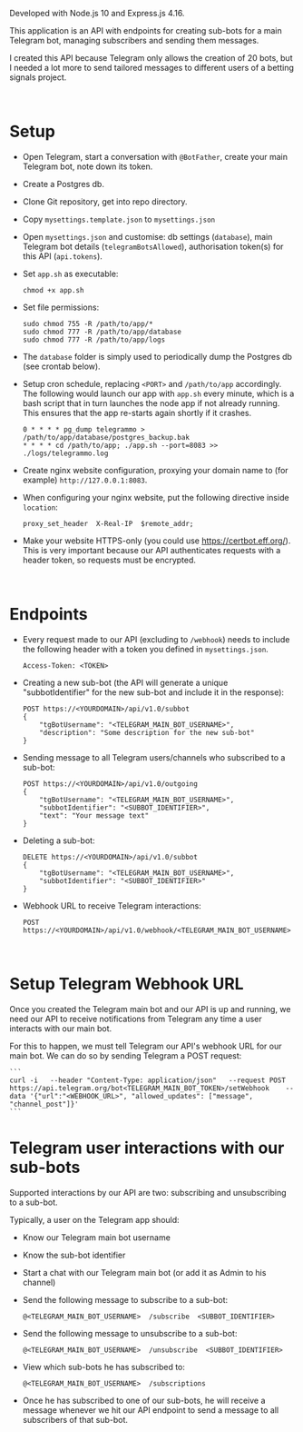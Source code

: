 
Developed with Node.js 10 and Express.js 4.16.

This application is an API with endpoints for creating sub-bots for a main Telegram bot, managing subscribers and sending them messages.

I created this API because Telegram only allows the creation of 20 bots, but I needed a lot more to send tailored messages to different users of a betting signals project.

&nbsp;
&nbsp;

# Setup

* Open Telegram, start a conversation with `@BotFather`, create your main Telegram bot, note down its token.

* Create a Postgres db.

* Clone Git repository, get into repo directory.

* Copy `mysettings.template.json` to `mysettings.json`

* Open `mysettings.json` and customise: db settings (`database`), main Telegram bot details (`telegramBotsAllowed`), authorisation token(s) for this API (`api.tokens`).

* Set `app.sh` as executable:
    ```
    chmod +x app.sh
    ```

* Set file permissions:
    ```
    sudo chmod 755 -R /path/to/app/*
    sudo chmod 777 -R /path/to/app/database
    sudo chmod 777 -R /path/to/app/logs
    ```

* The `database` folder is simply used to periodically dump the Postgres db (see crontab below).

* Setup cron schedule, replacing `<PORT>` and `/path/to/app` accordingly. The following would launch our app with `app.sh` every minute, which is a bash script that in turn launches the node app if not already running. This ensures that the app re-starts again shortly if it crashes.
    ```
    0 * * * * pg_dump telegrammo > /path/to/app/database/postgres_backup.bak
    * * * * cd /path/to/app; ./app.sh --port=8083 >> ./logs/telegrammo.log
    ```

* Create nginx website configuration, proxying your domain name to (for example) `http://127.0.0.1:8083`.

* When configuring your nginx website, put the following directive inside `location`:
    ```
    proxy_set_header  X-Real-IP  $remote_addr;
    ```

* Make your website HTTPS-only (you could use https://certbot.eff.org/). This is very important because our API authenticates requests with a header token, so requests must be encrypted.

&nbsp;
&nbsp;

# Endpoints

* Every request made to our API (excluding to `/webhook`) needs to include the following header with a token you defined in `mysettings.json`.
    ```
    Access-Token: <TOKEN>
    ```

* Creating a new sub-bot (the API will generate a unique "subbotIdentifier" for the new sub-bot and include it in the response):
    ```
    POST https://<YOURDOMAIN>/api/v1.0/subbot
    {
        "tgBotUsername": "<TELEGRAM_MAIN_BOT_USERNAME>",
        "description": "Some description for the new sub-bot"
    }
    ```

* Sending message to all Telegram users/channels who subscribed to a sub-bot:
    ```
    POST https://<YOURDOMAIN>/api/v1.0/outgoing
    {
        "tgBotUsername": "<TELEGRAM_MAIN_BOT_USERNAME>",
        "subbotIdentifier": "<SUBBOT_IDENTIFIER>",
        "text": "Your message text"
    }
    ```

* Deleting a sub-bot:
    ```
    DELETE https://<YOURDOMAIN>/api/v1.0/subbot
    {
        "tgBotUsername": "<TELEGRAM_MAIN_BOT_USERNAME>",
        "subbotIdentifier": "<SUBBOT_IDENTIFIER>"
    }
    ```

* Webhook URL to receive Telegram interactions:
    ```
    POST https://<YOURDOMAIN>/api/v1.0/webhook/<TELEGRAM_MAIN_BOT_USERNAME>
    ```

&nbsp;
&nbsp;

# Setup Telegram Webhook URL

Once you created the Telegram main bot and our API is up and running, we need our API to receive notifications from Telegram any time a user interacts with our main bot.

For this to happen, we must tell Telegram our API's webhook URL for our main bot. We can do so by sending Telegram a POST request:

    ```
    curl -i   --header "Content-Type: application/json"   --request POST  https://api.telegram.org/bot<TELEGRAM_MAIN_BOT_TOKEN>/setWebhook    --data '{"url":"<WEBHOOK_URL>", "allowed_updates": ["message", "channel_post"]}'
    ```


# Telegram user interactions with our sub-bots

Supported interactions by our API are two: subscribing and unsubscribing to a sub-bot.

Typically, a user on the Telegram app should:

* Know our Telegram main bot username

* Know the sub-bot identifier

* Start a chat with our Telegram main bot (or add it as Admin to his channel)

* Send the following message to subscribe to a sub-bot:
    ```
    @<TELEGRAM_MAIN_BOT_USERNAME>  /subscribe  <SUBBOT_IDENTIFIER>
    ```

* Send the following message to unsubscribe to a sub-bot:
    ```
    @<TELEGRAM_MAIN_BOT_USERNAME>  /unsubscribe  <SUBBOT_IDENTIFIER>
    ```

* View which sub-bots he has subscribed to:
    ```
    @<TELEGRAM_MAIN_BOT_USERNAME>  /subscriptions
    ```

* Once he has subscribed to one of our sub-bots, he will receive a message whenever we hit our API endpoint to send a message to all subscribers of that sub-bot.
